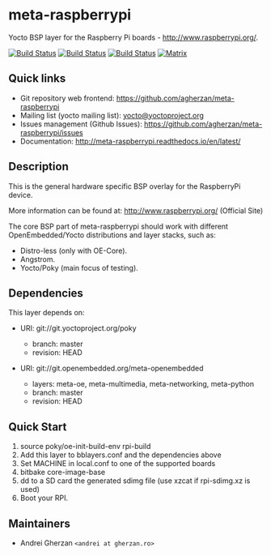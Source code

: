 # meta-raspberrypi

Yocto BSP layer for the Raspberry Pi boards - <http://www.raspberrypi.org/>.

[![Build Status](https://yocto-ci.resin.io/job/meta-raspberrypi1/badge/icon)](https://yocto-ci.resin.io/job/meta-raspberrypi1)
[![Build Status](https://yocto-ci.resin.io/job/meta-raspberrypi2/badge/icon)](https://yocto-ci.resin.io/job/meta-raspberrypi2)
[![Build Status](https://yocto-ci.resin.io/job/meta-raspberrypi3/badge/icon)](https://yocto-ci.resin.io/job/meta-raspberrypi3)
[![Matrix](https://img.shields.io/matrix/meta-raspberrypi:cub.icu.svg?server_fqdn=matrix.cub.icu)](https://matrix.to/#/#meta-raspberrypi:cub.icu)

## Quick links

* Git repository web frontend:
  <https://github.com/agherzan/meta-raspberrypi>
* Mailing list (yocto mailing list): <yocto@yoctoproject.org>
* Issues management (Github Issues):
  <https://github.com/agherzan/meta-raspberrypi/issues>
* Documentation: <http://meta-raspberrypi.readthedocs.io/en/latest/>

## Description

This is the general hardware specific BSP overlay for the RaspberryPi device.

More information can be found at: <http://www.raspberrypi.org/> (Official Site)

The core BSP part of meta-raspberrypi should work with different
OpenEmbedded/Yocto distributions and layer stacks, such as:

* Distro-less (only with OE-Core).
* Angstrom.
* Yocto/Poky (main focus of testing).

## Dependencies

This layer depends on:

* URI: git://git.yoctoproject.org/poky
  * branch: master
  * revision: HEAD

* URI: git://git.openembedded.org/meta-openembedded
  * layers: meta-oe, meta-multimedia, meta-networking, meta-python
  * branch: master
  * revision: HEAD

## Quick Start

1. source poky/oe-init-build-env rpi-build
2. Add this layer to bblayers.conf and the dependencies above
3. Set MACHINE in local.conf to one of the supported boards
4. bitbake core-image-base
5. dd to a SD card the generated sdimg file (use xzcat if rpi-sdimg.xz is used)
6. Boot your RPI.

## Maintainers

* Andrei Gherzan `<andrei at gherzan.ro>`
